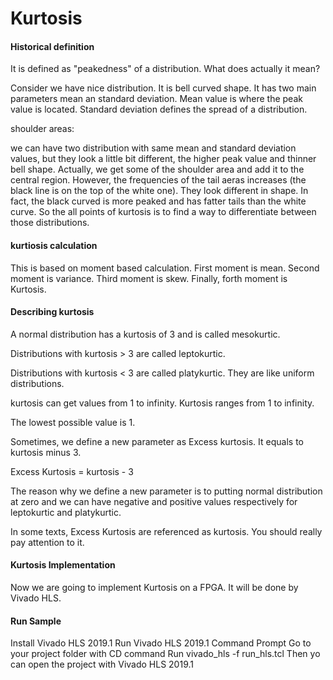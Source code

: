 # Kurtosis

#### Historical definition

It is defined as "peakedness" of a distribution. What does actually it mean?

Consider we have nice distribution. It is bell curved shape. It has two main parameters mean an standard deviation. Mean value is where the peak value is located. Standard deviation defines the spread of a distribution. 

shoulder areas: 

we can have two distribution with same mean and standard deviation values, but they look a little bit different, the higher peak value and thinner bell shape. Actually, we get some of the shoulder area and add it to the central region. However, the frequencies of the tail aeras increases (the black line is on the top of the white one). They look different in shape. In fact, the black curved is more peaked and has fatter tails than the white curve. So the all points of kurtosis is to find a way to differentiate between those distributions.  

#### kurtiosis calculation

This is based on moment based calculation. First moment is mean. Second moment is variance. Third moment is skew. Finally, forth moment is Kurtosis. 

#### Describing kurtosis

A normal distribution has a kurtosis of 3 and is called mesokurtic.

Distributions with kurtosis > 3 are called leptokurtic.

Distributions with kurtosis < 3 are called platykurtic. They are like uniform distributions.

kurtosis can get values from 1 to infinity. Kurtosis ranges from 1 to infinity.

The lowest possible value is 1. 

Sometimes, we define a new parameter as Excess kurtosis. It equals to kurtosis minus 3.

Excess Kurtosis = kurtosis - 3

The reason why we define a new parameter is to putting normal distribution at zero and we can have negative and positive values respectively for leptokurtic and platykurtic.

In some texts, Excess Kurtosis are referenced as kurtosis. You should really pay attention to it.

#### Kurtosis Implementation

Now we are going to implement Kurtosis on a FPGA. It will be done by Vivado HLS.

#### Run Sample
Install Vivado HLS 2019.1
Run Vivado HLS 2019.1 Command Prompt
Go to your project folder with CD command
Run vivado_hls -f run_hls.tcl
Then yo can open the project with Vivado HLS 2019.1

